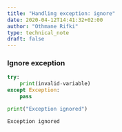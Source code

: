 ```yaml
---
title: "Handling exception: ignore"
date: 2020-04-12T14:41:32+02:00
author: "Othmane Rifki"
type: technical_note
draft: false
---
```

### Ignore exception


```python
try:
    print(invalid-variable)
except Exception:
    pass

print("Exception ignored")
```

    Exception ignored

